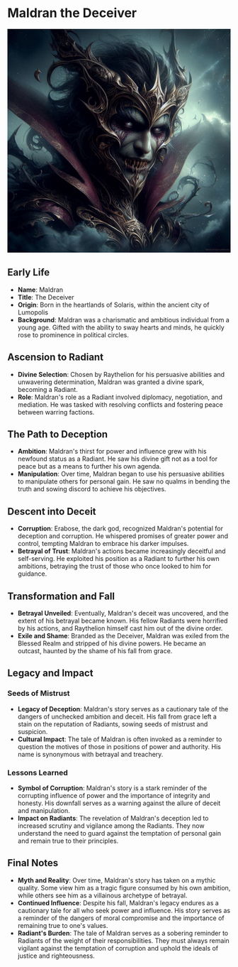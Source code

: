 # Maldran the Deceiver
![Maldran](../../assets/Maldran.jpg)

## Early Life

- **Name**: Maldran
- **Title**: The Deceiver
- **Origin**: Born in the heartlands of Solaris, within the ancient city of Lumopolis
- **Background**: Maldran was a charismatic and ambitious individual from a young age. Gifted with the ability to sway hearts and minds, he quickly rose to prominence in political circles.

## Ascension to Radiant

- **Divine Selection**: Chosen by Raythelion for his persuasive abilities and unwavering determination, Maldran was granted a divine spark, becoming a Radiant.
- **Role**: Maldran's role as a Radiant involved diplomacy, negotiation, and mediation. He was tasked with resolving conflicts and fostering peace between warring factions.

## The Path to Deception

- **Ambition**: Maldran's thirst for power and influence grew with his newfound status as a Radiant. He saw his divine gift not as a tool for peace but as a means to further his own agenda.
- **Manipulation**: Over time, Maldran began to use his persuasive abilities to manipulate others for personal gain. He saw no qualms in bending the truth and sowing discord to achieve his objectives.

## Descent into Deceit

- **Corruption**: Erabose, the dark god, recognized Maldran's potential for deception and corruption. He whispered promises of greater power and control, tempting Maldran to embrace his darker impulses.
- **Betrayal of Trust**: Maldran's actions became increasingly deceitful and self-serving. He exploited his position as a Radiant to further his own ambitions, betraying the trust of those who once looked to him for guidance.

## Transformation and Fall

- **Betrayal Unveiled**: Eventually, Maldran's deceit was uncovered, and the extent of his betrayal became known. His fellow Radiants were horrified by his actions, and Raythelion himself cast him out of the divine order.
- **Exile and Shame**: Branded as the Deceiver, Maldran was exiled from the Blessed Realm and stripped of his divine powers. He became an outcast, haunted by the shame of his fall from grace.

## Legacy and Impact

### Seeds of Mistrust

- **Legacy of Deception**: Maldran's story serves as a cautionary tale of the dangers of unchecked ambition and deceit. His fall from grace left a stain on the reputation of Radiants, sowing seeds of mistrust and suspicion.
- **Cultural Impact**: The tale of Maldran is often invoked as a reminder to question the motives of those in positions of power and authority. His name is synonymous with betrayal and treachery.

### Lessons Learned

- **Symbol of Corruption**: Maldran's story is a stark reminder of the corrupting influence of power and the importance of integrity and honesty. His downfall serves as a warning against the allure of deceit and manipulation.
- **Impact on Radiants**: The revelation of Maldran's deception led to increased scrutiny and vigilance among the Radiants. They now understand the need to guard against the temptation of personal gain and remain true to their principles.

## Final Notes

- **Myth and Reality**: Over time, Maldran's story has taken on a mythic quality. Some view him as a tragic figure consumed by his own ambition, while others see him as a villainous archetype of betrayal.
- **Continued Influence**: Despite his fall, Maldran's legacy endures as a cautionary tale for all who seek power and influence. His story serves as a reminder of the dangers of moral compromise and the importance of remaining true to one's values.
- **Radiant's Burden**: The tale of Maldran serves as a sobering reminder to Radiants of the weight of their responsibilities. They must always remain vigilant against the temptation of corruption and uphold the ideals of justice and righteousness.

